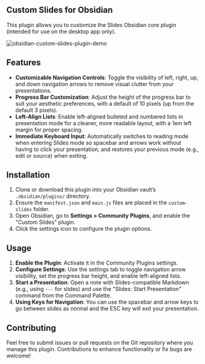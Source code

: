 ## Custom Slides for Obsidian

This plugin allows you to customize the Slides Obsidian core plugin (intended for use on the desktop app only). 

![obsidian-custom-slides-plugin-demo](https://github.com/user-attachments/assets/7298ce1a-e354-4976-a4c5-61faa5d80f4e)

## Features

- **Customizable Navigation Controls**: Toggle the visibility of left, right, up, and down navigation arrows to remove visual clutter from your presentations.
- **Progress Bar Customization**: Adjust the height of the progress bar to suit your aesthetic preferences, with a default of 10 pixels (up from the default 3 pixels).
- **Left-Align Lists**: Enable left-aligned bulleted and numbered lists in presentation mode for a cleaner, more readable layout, with a 1em left margin for proper spacing.
- **Immediate Keyboard Input**: Automatically switches to reading mode when entering Slides mode so spacebar and arrows work without having to click your presentation, and restores your previous mode (e.g., edit or source) when exiting.

## Installation

1. Clone or download this plugin into your Obsidian vault’s `.obsidian/plugins/` directory.
2. Ensure the `manifest.json` and `main.js` files are placed in the `custom-slides` folder.
3. Open Obsidian, go to **Settings > Community Plugins**, and enable the "Custom Slides" plugin.
4. Click the settings icon to configure the plugin options.

## Usage

1. **Enable the Plugin**: Activate it in the Community Plugins settings.
2. **Configure Settings**: Use the settings tab to toggle navigation arrow visibility, set the progress bar height, and enable left-aligned lists.
3. **Start a Presentation**: Open a note with Slides-compatible Markdown (e.g., using `---` for slides) and use the "Slides: Start Presentation" command from the Command Palette.
4. **Using Keys for Navigation**: You can use the spacebar and arrow keys to go between slides as normal and the ESC key will exit your presentation.

## Contributing

Feel free to submit issues or pull requests on the Git repository where you manage this plugin. Contributions to enhance functionality or fix bugs are welcome!
